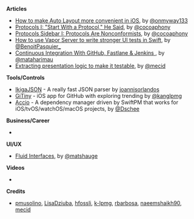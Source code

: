 
**Articles**

* [How to make Auto Layout more convenient in iOS](https://medium.com/flawless-app-stories/how-to-make-auto-layout-more-convenient-in-ios-df3b42fed37f), by [@onmyway133](https://twitter.com/onmyway133)
* [Protocols I: "Start With a Protocol," He Said](http://robnapier.net/start-with-a-protocol), by [@cocoaphony](https://twitter.com/cocoaphony)
* [Protocols Sidebar I: Protocols Are Nonconformists](http://robnapier.net/nonconformist), by [@cocoaphony](https://twitter.com/cocoaphony)
* [How to use Vapor Server to write stronger UI tests in Swift](https://benoitpasquier.com/how-to-use-vapor-server-ui-tests-swift/), by [@BenoitPasquier_](https://twitter.com/BenoitPasquier_)
* [Continuous Integration With GitHub, Fastlane & Jenkins
](https://www.raywenderlich.com/1774995-continuous-integration-with-github-fastlane-jenkins), by [@mataharimau](https://twitter.com/mataharimau)
* [Extracting presentation logic to make it testable](https://mecid.github.io/2019/05/01/extracting-presentation-logic-to-make-it-testable/), by [@mecid](https://twitter.com/mecid)

**Tools/Controls**

* [IkigaJSON](https://github.com/Ikiga/IkigaJSON) - A really fast JSON parser by [joannisorlandos](https://twitter.com/joannisorlandos)
* [GiTiny](https://github.com/k-lpmg/GiTiny) - iOS app for GitHub with exploring trending by [@kanglpmg](https://twitter.com/kanglpmg)
* [Accio](https://github.com/JamitLabs/Accio) - A dependency manager driven by SwiftPM that works for iOS/tvOS/watchOS/macOS projects, by [@Dschee](https://twitter.com/Dschee)

**Business/Career**

* 

**UI/UX**

* [Fluid Interfaces](https://medium.com/@matshauge/fluid-interfaces-8302c95939fb), by [@matshauge](https://twitter.com/matshauge)

**Videos**

*

**Credits**

* [pmusolino](https://github.com/pmusolino), [LisaDziuba](https://github.com/lisadziuba), [hfossli](https://twitter.com/hfossli), [k-lpmg](https://github.com/k-lpmg), [rbarbosa](https://github.com/rbarbosa), [naeemshaikh90](https://github.com/naeemshaikh90), [mecid](https://github.com/mecid)
